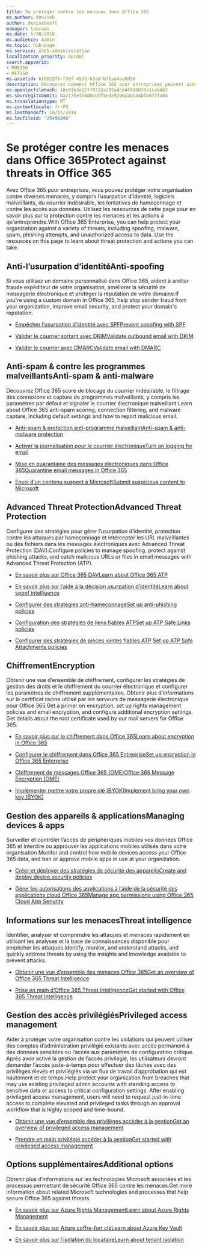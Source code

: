 ```yaml
---
title: Se protéger contre les menaces dans Office 365
ms.author: deniseb
author: denisebmsft
manager: laurawi
ms.date: 5/30/2018
ms.audience: Admin
ms.topic: hub-page
ms.service: o365-administration
localization_priority: Normal
search.appverid:
- MOE150
- MET150
ms.assetid: b10023f6-f30f-45d3-b3ad-b71aa4aa0d58
description: Découvrez comment Office 365 pour entreprises peuvent aider à protéger votre organisation contre une variété de menaces, y compris l’usurpation d’identité, logiciels malveillants, du courrier indésirable, les tentatives de hameçonnage et contre les accès aux données.
ms.openlocfilehash: 18e91b3a27ff9722a285a4c84f810876e1cab462
ms.sourcegitcommit: ba2175e394d0cb9f8ede9206aabb44b5b677fa0a
ms.translationtype: MT
ms.contentlocale: fr-FR
ms.lasthandoff: 10/11/2018
ms.locfileid: "25496848"
---
```

# <a name="protect-against-threats-in-office-365"></a><span data-ttu-id="c8954-103">Se protéger contre les menaces dans Office 365</span><span class="sxs-lookup"><span data-stu-id="c8954-103">Protect against threats in Office 365</span></span>

<span data-ttu-id="c8954-p101">Avec Office 365 pour entreprises, vous pouvez protéger votre organisation contre diverses menaces, y compris l’usurpation d’identité, logiciels malveillants, du courrier indésirable, les tentatives de hameçonnage et contre les accès aux données. Utilisez les ressources de cette page pour en savoir plus sur la protection contre les menaces et les actions à qu'entreprendre.</span><span class="sxs-lookup"><span data-stu-id="c8954-p101">With Office 365 Enterprise, you can help protect your organization against a variety of threats, including spoofing, malware, spam, phishing attempts, and unauthorized access to data. Use the resources on this page to learn about threat protection and actions you can take.</span></span>
  
## <a name="anti-spoofing"></a><span data-ttu-id="c8954-106">Anti-l’usurpation d’identité</span><span class="sxs-lookup"><span data-stu-id="c8954-106">Anti-spoofing</span></span>

<span data-ttu-id="c8954-107">Si vous utilisez un domaine personnalisé dans Office 365, aident à arrêter fraude expéditeur de votre organisation, améliorer la sécurité de messagerie électronique et protéger la réputation de votre domaine.</span><span class="sxs-lookup"><span data-stu-id="c8954-107">If you're using a custom domain in Office 365, help stop sender fraud from your organization, improve email security, and protect your domain's reputation.</span></span>
  
- [<span data-ttu-id="c8954-108">Empêcher l’usurpation d’identité avec SPF</span><span class="sxs-lookup"><span data-stu-id="c8954-108">Prevent spoofing with SPF</span></span>](https://go.microsoft.com/fwlink/?linkid=851943)
    
- [<span data-ttu-id="c8954-109">Valider le courrier sortant avec DKIM</span><span class="sxs-lookup"><span data-stu-id="c8954-109">Validate outbound email with DKIM</span></span>](https://go.microsoft.com/fwlink/?linkid=851944)
    
- [<span data-ttu-id="c8954-110">Valider le courrier avec DMARC</span><span class="sxs-lookup"><span data-stu-id="c8954-110">Validate email with DMARC</span></span>](https://go.microsoft.com/fwlink/?linkid=832951)
    
## <a name="anti-spam-amp-anti-malware"></a><span data-ttu-id="c8954-111">Anti-spam &amp; contre les programmes malveillants</span><span class="sxs-lookup"><span data-stu-id="c8954-111">Anti-spam &amp; anti-malware</span></span>

<span data-ttu-id="c8954-112">Découvrez Office 365 score de blocage du courrier indésirable, le filtrage des connexions et capture de programmes malveillants, y compris les paramètres par défaut et signaler le courrier électronique malveillant.</span><span class="sxs-lookup"><span data-stu-id="c8954-112">Learn about Office 365 anti-spam scoring, connection filtering, and malware capture, including default settings and how to report malicious email.</span></span>
  
- [<span data-ttu-id="c8954-113">Anti-spam &amp; protection anti-programme malveillant</span><span class="sxs-lookup"><span data-stu-id="c8954-113">Anti-spam &amp; anti-malware protection</span></span>](anti-spam-and-anti-malware-protection.md)
    
- [<span data-ttu-id="c8954-114">Activer la journalisation pour le courrier électronique</span><span class="sxs-lookup"><span data-stu-id="c8954-114">Turn on logging for email</span></span>](https://technet.microsoft.com/en-us/library/dn879651.aspx)
    
- [<span data-ttu-id="c8954-115">Mise en quarantaine des messages électroniques dans Office 365</span><span class="sxs-lookup"><span data-stu-id="c8954-115">Quarantine email messages in Office 365</span></span>](quarantine-email-messages.md)
    
- [<span data-ttu-id="c8954-116">Envoi d’un contenu suspect à Microsoft</span><span class="sxs-lookup"><span data-stu-id="c8954-116">Submit suspicious content to Microsoft</span></span>](https://technet.microsoft.com/en-us/library/dn762129%28v=exchg.150%29.aspx)
    
## <a name="advanced-threat-protection"></a><span data-ttu-id="c8954-117">Advanced Threat Protection</span><span class="sxs-lookup"><span data-stu-id="c8954-117">Advanced Threat Protection</span></span>

<span data-ttu-id="c8954-118">Configurer des stratégies pour gérer l’usurpation d’identité, protection contre les attaques par hameçonnage et intercepter les URL malveillantes ou des fichiers dans les messages électroniques avec Advanced Threat Protection (DAV).</span><span class="sxs-lookup"><span data-stu-id="c8954-118">Configure policies to manage spoofing, protect against phishing attacks, and catch malicious URLs or files in email messages with Advanced Threat Protection (ATP).</span></span>
  
- [<span data-ttu-id="c8954-119">En savoir plus sur Office 365 DAV</span><span class="sxs-lookup"><span data-stu-id="c8954-119">Learn about Office 365 ATP</span></span>](office-365-atp.md)
    
- [<span data-ttu-id="c8954-120">En savoir plus sur l’aide à la décision usurpation d’identité</span><span class="sxs-lookup"><span data-stu-id="c8954-120">Learn about spoof intelligence</span></span>](learn-about-spoof-intelligence.md)
    
- [<span data-ttu-id="c8954-121">Configurer des stratégies anti-hameçonnage</span><span class="sxs-lookup"><span data-stu-id="c8954-121">Set up anti-phishing policies</span></span>](set-up-anti-phishing-policies.md)
    
- [<span data-ttu-id="c8954-122">Configuration des stratégies de liens fiables ATP</span><span class="sxs-lookup"><span data-stu-id="c8954-122">Set up ATP Safe Links policies</span></span>](set-up-atp-safe-links-policies.md)
    
- <span data-ttu-id="c8954-123">[Configurer des stratégies de pièces jointes fiables ATP](set-up-atp-safe-attachments-policies.md) </span><span class="sxs-lookup"><span data-stu-id="c8954-123">[Set up ATP Safe Attachments policies](set-up-atp-safe-attachments-policies.md)</span></span>
    
## <a name="encryption"></a><span data-ttu-id="c8954-124">Chiffrement</span><span class="sxs-lookup"><span data-stu-id="c8954-124">Encryption</span></span>

<span data-ttu-id="c8954-p102">Obtenir une vue d’ensemble de chiffrement, configurer les stratégies de gestion des droits et le chiffrement du courrier électronique et configurer les paramètres de chiffrement supplémentaires. Obtenir plus d’informations sur le certificat racine utilisé par les serveurs de messagerie électronique pour Office 365.</span><span class="sxs-lookup"><span data-stu-id="c8954-p102">Get a primer on encryption, set up rights management policies and email encryption, and configure additional encryption settings. Get details about the root certificate used by our mail servers for Office 365.</span></span>
  
- [<span data-ttu-id="c8954-127">En savoir plus sur le chiffrement dans Office 365</span><span class="sxs-lookup"><span data-stu-id="c8954-127">Learn about encryption in Office 365</span></span>](encryption.md)
    
- [<span data-ttu-id="c8954-128">Configurer le chiffrement dans Office 365 Entreprise</span><span class="sxs-lookup"><span data-stu-id="c8954-128">Set up encryption in Office 365 Enterprise</span></span>](set-up-encryption.md)
    
- [<span data-ttu-id="c8954-129">Chiffrement de messages Office 365 (OME)</span><span class="sxs-lookup"><span data-stu-id="c8954-129">Office 365 Message Encryption (OME)</span></span>](ome.md)
    
- [<span data-ttu-id="c8954-130">Implémenter mettre votre propre clé (BYOK)</span><span class="sxs-lookup"><span data-stu-id="c8954-130">Implement bring your own key (BYOK)</span></span>](https://docs.microsoft.com/azure/key-vault/key-vault-hsm-protected-keys#implementing-bring-your-own-key-byok-for-azure-key-vault)
    
## <a name="managing-devices-amp-apps"></a><span data-ttu-id="c8954-131">Gestion des appareils &amp; applications</span><span class="sxs-lookup"><span data-stu-id="c8954-131">Managing devices &amp; apps</span></span>

<span data-ttu-id="c8954-132">Surveiller et contrôler l’accès de périphériques mobiles vos données Office 365 et interdire ou approuver les applications mobiles utilisés dans votre organisation.</span><span class="sxs-lookup"><span data-stu-id="c8954-132">Monitor and control how mobile devices access your Office 365 data, and ban or approve mobile apps in use at your organization.</span></span>
  
- [<span data-ttu-id="c8954-133">Créer et déployer des stratégies de sécurité des appareils</span><span class="sxs-lookup"><span data-stu-id="c8954-133">Create and deploy device security policies</span></span>](https://support.office.com/article/d310f556-8bfb-497b-9bd7-fe3c36ea2fd6)
    
- [<span data-ttu-id="c8954-134">Gérer les autorisations des applications à l’aide de la sécurité des applications cloud Office 365</span><span class="sxs-lookup"><span data-stu-id="c8954-134">Manage app permissions using Office 365 Cloud App Security</span></span>](manage-app-permissions-in-ocas.md)
    
## <a name="threat-intelligence"></a><span data-ttu-id="c8954-135">Informations sur les menaces</span><span class="sxs-lookup"><span data-stu-id="c8954-135">Threat intelligence</span></span>

<span data-ttu-id="c8954-136">Identifier, analyser et comprendre les attaques et menaces rapidement en utilisant les analyses et la base de connaissances disponible pour empêcher les attaques.</span><span class="sxs-lookup"><span data-stu-id="c8954-136">Identify, monitor, and understand attacks, and quickly address threats by using the insights and knowledge available to prevent attacks.</span></span>
  
- [<span data-ttu-id="c8954-137">Obtenir une vue d’ensemble des menaces Office 365</span><span class="sxs-lookup"><span data-stu-id="c8954-137">Get an overview of Office 365 Threat Intelligence</span></span>](office-365-ti.md)
    
- [<span data-ttu-id="c8954-138">Prise en main d’Office 365 Threat Intelligence</span><span class="sxs-lookup"><span data-stu-id="c8954-138">Get started with Office 365 Threat Intelligence</span></span>](get-started-with-ti.md)
    
## <a name="privileged-access-management"></a><span data-ttu-id="c8954-139">Gestion des accès privilégiés</span><span class="sxs-lookup"><span data-stu-id="c8954-139">Privileged access management</span></span>

<span data-ttu-id="c8954-p103">Aider à protéger votre organisation contre les violations qui peuvent utiliser des comptes d’administration privilégié existants avec accès permanent à des données sensibles ou l’accès aux paramètres de configuration critique. Après avoir activé la gestion de l’accès privilégié, les utilisateurs devront demander l’accès juste-à-temps pour effectuer des tâches avec des privilèges élevés et privilégiés via un flux de travail d’approbation qui est hautement et de temps.</span><span class="sxs-lookup"><span data-stu-id="c8954-p103">Help protect your organization from breaches that may use existing privileged admin accounts with standing access to sensitive data or access to critical configuration settings. After enabling privileged access management, users will need to request just-in-time access to complete elevated and privileged tasks through an approval workflow that is highly scoped and time-bound.</span></span>
  
- [<span data-ttu-id="c8954-142">Obtenir une vue d’ensemble des privilèges accéder à la gestion</span><span class="sxs-lookup"><span data-stu-id="c8954-142">Get an overview of privileged access management</span></span>](privileged-access-management-overview.md)
    
- [<span data-ttu-id="c8954-143">Prendre en main privilégié accéder à la gestion</span><span class="sxs-lookup"><span data-stu-id="c8954-143">Get started with privileged access management</span></span>](privileged-access-management-configuration.md)

## <a name="additional-options"></a><span data-ttu-id="c8954-144">Options supplémentaires</span><span class="sxs-lookup"><span data-stu-id="c8954-144">Additional options</span></span>

<span data-ttu-id="c8954-145">Obtenir plus d’informations sur les technologies Microsoft associées et les processus permettant de sécurité Office 365 contre les menaces.</span><span class="sxs-lookup"><span data-stu-id="c8954-145">Get more information about related Microsoft technologies and processes that help secure Office 365 against threats.</span></span>
  
- [<span data-ttu-id="c8954-146">En savoir plus sur Azure Rights Management</span><span class="sxs-lookup"><span data-stu-id="c8954-146">Learn about Azure Rights Management</span></span>](https://docs.microsoft.com/information-protection/understand-explore/what-is-azure-rms)
    
- [<span data-ttu-id="c8954-147">En savoir plus sur Azure coffre-fort clé</span><span class="sxs-lookup"><span data-stu-id="c8954-147">Learn about Azure Key Vault</span></span>](https://docs.microsoft.com/azure/key-vault/)
    
- [<span data-ttu-id="c8954-148">En savoir plus sur l’isolation du locataire</span><span class="sxs-lookup"><span data-stu-id="c8954-148">Learn about tenant isolation</span></span>](http://download.microsoft.com/download/3/F/0/3F0420A2-657B-44B6-B21E-D7BD98A94390/Tenant%20Isolation%20in%20Office%20365.pdf)
    

